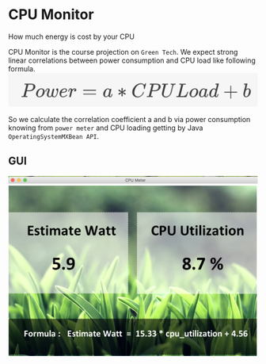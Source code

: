# **CPU Monitor** 
How much energy is cost by your CPU

CPU Monitor is the course projection on `Green Tech`. 
We expect strong linear correlations between power consumption
and CPU load like following formula.
				![N|Formula](https://github.com/nightheronry/CPUMonitor/blob/master/Formula.png)

So we calculate the correlation coefficient a and b via power
 consumption knowing from `power meter` and CPU loading getting 
 by Java `OperatingSystemMXBean API`.
 
 ## GUI 
![N|GUI](https://github.com/nightheronry/CPUMonitor/blob/master/GUI.png)
